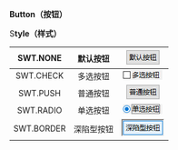 **Button（按钮）**

S**tyle（样式）**

| SWT.NONE | 默认按钮 | ![](/assets/none.png) |
| :---: | :---: | :---: |
| SWT.CHECK | 多选按钮 | ![](/assets/check.png) |
| SWT.PUSH | 普通按钮 | ![](/assets/push.png) |
| SWT.RADIO | 单选按钮 | ![](/assets/radio.png) |
| SWT.BORDER | 深陷型按钮 | ![](/assets/border.png) |



